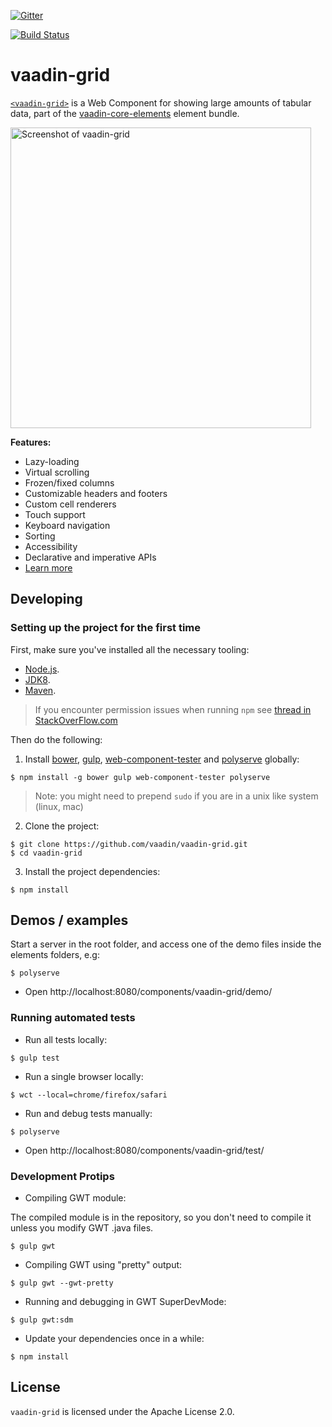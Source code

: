 
[![Gitter](https://badges.gitter.im/Join%20Chat.svg)](https://gitter.im/vaadin/vaadin-core-elements?utm_source=badge&utm_medium=badge&utm_campaign=pr-badge)

[![Build Status](https://travis-ci.org/vaadin/vaadin-grid.svg?branch=master)](https://travis-ci.org/vaadin/vaadin-grid)

# vaadin-grid

[`<vaadin-grid>`](https://vaadin.com/elements/-/element/vaadin-grid) is a Web Component for showing large amounts of tabular data, part of the [vaadin-core-elements](https://vaadin.com/elements) element bundle.

[<img src="https://github.com/vaadin/vaadin-grid/raw/master/screenshot.png" width="481" alt="Screenshot of vaadin-grid" />](https://vaadin.com/elements/-/element/vaadin-grid)

**Features:**
 - Lazy-loading
 - Virtual scrolling
 - Frozen/fixed columns
 - Customizable headers and footers
 - Custom cell renderers
 - Touch support
 - Keyboard navigation
 - Sorting
 - Accessibility
 - Declarative and imperative APIs
 - [Learn more](https://vaadin.com/elements/-/element/vaadin-grid)

## Developing

### Setting up the project for the first time

First, make sure you've installed all the necessary tooling:
- [Node.js](http://nodejs.org).
- [JDK8](http://www.oracle.com/technetwork/java/javase/downloads/index.html).
- [Maven](http://maven.apache.org/download.cgi).

> If you encounter permission issues when running `npm` see [thread in StackOverFlow.com](http://stackoverflow.com/questions/16151018/npm-throws-error-without-sudo)

Then do the following:

1. Install [bower](https://www.npmjs.com/package/bower), [gulp](https://www.npmjs.com/package/gulp), [web-component-tester](https://www.npmjs.com/package/web-component-tester) and [polyserve](https://www.npmjs.com/package/polyserve) globally:
 ```shell
 $ npm install -g bower gulp web-component-tester polyserve
 ```

 > Note: you might need to prepend `sudo` if you are in a unix like system (linux, mac)

2. Clone the project:
 ```shell
 $ git clone https://github.com/vaadin/vaadin-grid.git
 $ cd vaadin-grid
 ```

3. Install the project dependencies:
 ```shell
 $ npm install
 ```

## Demos / examples

Start a server in the root folder, and access one of the demo files inside
the elements folders, e.g:
```shell
$ polyserve
```
- Open http://localhost:8080/components/vaadin-grid/demo/


### Running automated tests

- Run all tests locally:
```shell
$ gulp test
```
- Run a single browser locally:
```shell
$ wct --local=chrome/firefox/safari
```
- Run and debug tests manually:
```shell
$ polyserve
```
- Open http://localhost:8080/components/vaadin-grid/test/


### Development Protips

- Compiling GWT module:

The compiled module is in the repository, so you don't need to compile it unless
you modify GWT .java files.

```shell
$ gulp gwt
```
- Compiling GWT using "pretty" output:
```shell
$ gulp gwt --gwt-pretty
```


- Running and debugging in GWT SuperDevMode:
```shell
$ gulp gwt:sdm
```
- Update your dependencies once in a while:
```shell
$ npm install
```


## License

`vaadin-grid` is licensed under the Apache License 2.0.

